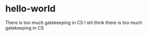 # hello-world
There is too much gatekeeping in CS 
I stil think there is too much gatekeeping in CS
